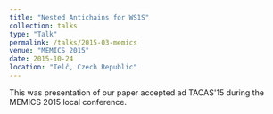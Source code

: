 ```yaml
---
title: "Nested Antichains for WS1S"
collection: talks
type: "Talk"
permalink: /talks/2015-03-memics
venue: "MEMICS 2015"
date: 2015-10-24
location: "Telč, Czech Republic"
---
```


This was presentation of our paper accepted ad TACAS'15 during the MEMICS 2015 local conference.

